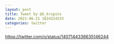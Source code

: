 ```yaml
--- 
layout: post 
title: Tweet by @G_krupins 
date: 2021-06-21 1624324333 
categories: twitter 
--- 
```

https://twitter.com/o/status/1407144336635146244